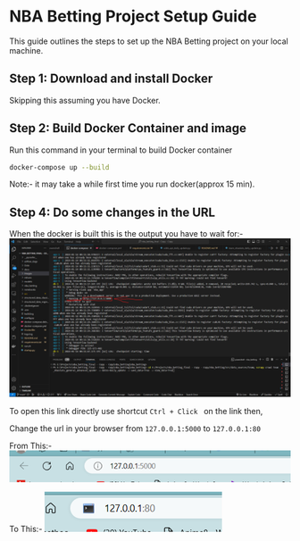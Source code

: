 # NBA Betting Project Setup Guide

This guide outlines the steps to set up the NBA Betting project on your local machine.

## Step 1: Download and install Docker

Skipping this assuming you have Docker.

## Step 2: Build Docker Container and image

Run this command in your terminal to build Docker container

```bash
docker-compose up --build
```

Note:- it may take a while first time you run docker(approx 15 min).

## Step 4: Do some changes in the URL

When the docker is built this is the output you have to wait for:-
![Output](images/vs_link.png)

To open this link directly use shortcut `Ctrl + Click ` on the link then,

Change the url in your browser from `127.0.0.1:5000` to `127.0.0.1:80`

From This:-
![Original URL](images/Original_URL.png)

To This:-
![Change URL](images/URL_Change.png)
